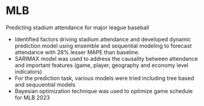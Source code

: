 # MLB
Predicting stadium attendance for major league baseball

* Identified factors driving stadium attendance and developed dynamic prediction model using ensemble and sequential modeling to forecast attendance with 28% lesser MAPE than baseline.
* SARIMAX model was used to address the causality between attendance and important features (game, player, geography and economy level indicators)
* For the prediction task, various models were tried including tree based and sequuential models
* Bayesian optimization technique was used to optimize game schedule for MLB 2023
